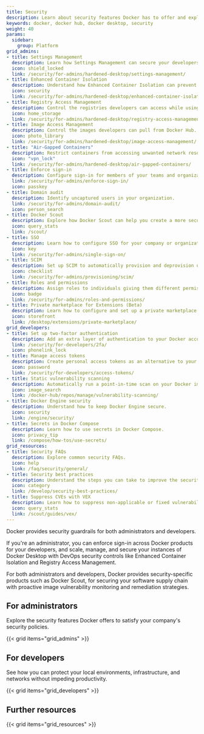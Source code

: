 ```yaml
---
title: Security
description: Learn about security features Docker has to offer and explore best practices
keywords: docker, docker hub, docker desktop, security
weight: 40
params:
  sidebar:
    group: Platform
grid_admins:
- title: Settings Management
  description: Learn how Settings Management can secure your developers' workflows.
  icon: shield_locked
  link: /security/for-admins/hardened-desktop/settings-management/
- title: Enhanced Container Isolation
  description: Understand how Enhanced Container Isolation can prevent container attacks.
  icon: security
  link: /security/for-admins/hardened-desktop/enhanced-container-isolation/
- title: Registry Access Management
  description: Control the registries developers can access while using Docker Desktop.
  icon: home_storage
  link: /security/for-admins/hardened-desktop/registry-access-management/
- title: Image Access Management
  description: Control the images developers can pull from Docker Hub.
  icon: photo_library
  link: /security/for-admins/hardened-desktop/image-access-management/
- title: "Air-Gapped Containers"
  description: Restrict containers from accessing unwanted network resources.
  icon: "vpn_lock"
  link: /security/for-admins/hardened-desktop/air-gapped-containers/
- title: Enforce sign-in
  description: Configure sign-in for members of your teams and organizations.
  link: /security/for-admins/enforce-sign-in/
  icon: passkey
- title: Domain audit
  description: Identify uncaptured users in your organization.
  link: /security/for-admins/domain-audit/
  icon: person_search
- title: Docker Scout
  description: Explore how Docker Scout can help you create a more secure software supply chain.
  icon: query_stats
  link: /scout/
- title: SSO
  description: Learn how to configure SSO for your company or organization.
  icon: key
  link: /security/for-admins/single-sign-on/
- title: SCIM
  description: Set up SCIM to automatically provision and deprovision users.
  icon: checklist
  link: /security/for-admins/provisioning/scim/
- title: Roles and permissions
  description: Assign roles to individuals giving them different permissions within an organization.
  icon: badge
  link: /security/for-admins/roles-and-permissions/
- title: Private marketplace for Extensions (Beta)
  description: Learn how to configure and set up a private marketplace with a curated list of extensions for your Docker Desktop users.
  icon: storefront
  link: /desktop/extensions/private-marketplace/
grid_developers:
- title: Set up two-factor authentication
  description: Add an extra layer of authentication to your Docker account.
  link: /security/for-developers/2fa/
  icon: phonelink_lock
- title: Manage access tokens
  description: Create personal access tokens as an alternative to your password.
  icon: password
  link: /security/for-developers/access-tokens/
- title: Static vulnerability scanning
  description: Automatically run a point-in-time scan on your Docker images for vulnerabilities.
  icon: image_search
  link: /docker-hub/repos/manage/vulnerability-scanning/
- title: Docker Engine security
  description: Understand how to keep Docker Engine secure.
  icon: security
  link: /engine/security/
- title: Secrets in Docker Compose
  description: Learn how to use secrets in Docker Compose.
  icon: privacy_tip
  link: /compose/how-tos/use-secrets/
grid_resources:
- title: Security FAQs
  description: Explore common security FAQs.
  icon: help
  link: /faq/security/general/
- title: Security best practices
  description: Understand the steps you can take to improve the security of your container.
  icon: category
  link: /develop/security-best-practices/
- title: Suppress CVEs with VEX
  description: Learn how to suppress non-applicable or fixed vulnerabilities found in your images.
  icon: query_stats
  link: /scout/guides/vex/
---
```


Docker provides security guardrails for both administrators and developers.

If you're an administrator, you can enforce sign-in across Docker products for your developers, and
scale, manage, and secure your instances of Docker Desktop with DevOps security controls like Enhanced Container Isolation and Registry Access Management.

For both administrators and developers, Docker provides security-specific products such as Docker Scout, for securing your software supply chain with proactive image vulnerability monitoring and remediation strategies.

## For administrators

Explore the security features Docker offers to satisfy your company's security policies.

{{< grid items="grid_admins" >}}

## For developers

See how you can protect your local environments, infrastructure, and networks without impeding productivity.

{{< grid items="grid_developers" >}}

## Further resources

{{< grid items="grid_resources" >}}
